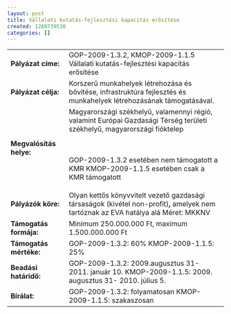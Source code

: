 ```yaml
---
layout: post
title: Vállalati kutatás-fejlesztési kapacitás erősítése
created: 1280739530
categories: []
---
```

<table border="0"><tbody><tr><td><strong>Pályázat címe:</strong></td><td>GOP-2009-1.3.2, KMOP-2009-1.1.5 Vállalati kutatás-fejlesztési kapacitás erősítése</td></tr><tr><td><strong>Pályázat célja:</strong></td><td>Korszerű munkahelyek létrehozása és bővítése, infrastruktúra fejlesztés és munkahelyek létrehozásának támogatásával.</td></tr><tr><td><strong>Megvalósítás helye:</strong></td><td>Magyarországi székhelyű, valamennyi régió, valamint Európai Gazdasági Térség területi székhelyű, magyarországi fióktelep<p>&nbsp;</p><p>GOP-2009-1.3.2 esetében nem támogatott a KMR  KMOP-2009-1.1.5 esetében csak a KMR támogatott</p></td></tr><tr><td><strong>Pályázók köre:</strong></td><td>Olyan kettős könyvvitelt vezető gazdasági társaságok (kivétel non-profit)<strong>, </strong>amelyek nem tartóznak az EVA hatálya alá Méret: MKKNV</td></tr><tr><td><strong>Támogatás formája:</strong></td><td>Minimum 250.000.000 Ft, maximum 1.500.000.000 Ft</td></tr><tr><td><strong>Támogatás mértéke:</strong></td><td>GOP-2009-1.3.2: 60% KMOP-2009-1.1.5: 25%</td></tr><tr><td><strong>Beadási határidő:</strong></td><td>GOP-2009-1.3.2: 2009.augusztus 31- 2011. január 10. KMOP-2009-1.1.5: 2009. augusztus 31- 2010. július 5.</td></tr><tr><td><strong>Bírálat:</strong></td><td>GOP-2009-1.3.2: folyamatosan KMOP-2009-1.1.5: szakaszosan</td></tr></tbody></table>
